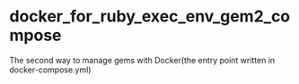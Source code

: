 # docker_for_ruby_exec_env_gem2_compose
The second way to manage gems with Docker(the entry point written in docker-compose.yml)
